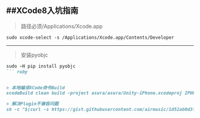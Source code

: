 ##XCode8入坑指南
------

> 路径必须/Applications/Xcode.app

```shell
sudo xcode-select -s /Applications/Xcode.app/Contents/Developer
```


------

> 安装pyobjc

``` ruby
sudo -H pip install pyobjc
``` ruby


> 本地编译XCode命令Build
xcodeBuild clean build -project asura/asura/Unity-iPhone.xcodeproj IPHONEOS_DEPLOYMENT_TARGET="7.0" 2>ios_x8.log -configuration Release CONFIGURATION_BUILD_DIR=build/

> 解决Plugin不兼容问题
sh -c "$(curl -s https://gist.githubusercontent.com/airmusic/1d52ab0d3ffe2de2172df6d777284167/raw/f5f516ed662c93d39a1ddfde7dacd03205b661b6/UnityPluginFix.sh)"